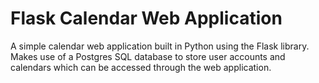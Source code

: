 # Flask Calendar Web Application
A simple calendar web application built in Python using the Flask library. Makes use of a Postgres SQL database to store user accounts and calendars which can be accessed through the web application.
